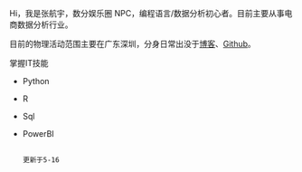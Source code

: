  Hi，我是张航宇，数分娱乐圈 NPC，编程语言/数据分析初心者。目前主要从事电商数据分析行业。

 目前的物理活动范围主要在广东深圳，分身日常出没于[博客](https://datazhy.com)、[Github](https://github.com/datazhy)。

掌握IT技能

 - Python
 - R
 - Sql
 - PowerBI


                                                                                               更新于5-16